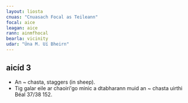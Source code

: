 ```yaml
---
layout: liosta
cnuas: "Cnuasach Focal as Teileann"
focal: aice
leagan: aice
rann: ainmfhocal
bearla: vicinity
udar: "Úna M. Uí Bheirn"
---
```

## aicíd 3

* An ~ chasta, staggers (in sheep).
*  Tig galar eile ar chaoiri'go minic a dtabharann muid an ~ chasta uirthi Béal 37/38 152.

